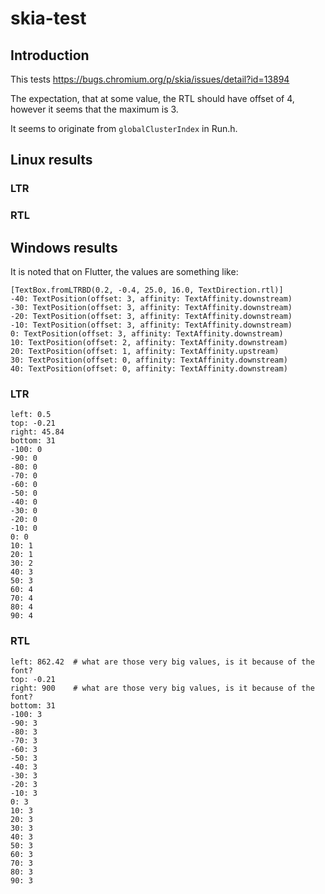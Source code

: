 # skia-test

## Introduction

This tests https://bugs.chromium.org/p/skia/issues/detail?id=13894

The expectation, that at some value, the RTL should have offset of 4, however it seems that the maximum is 3.

It seems to originate from `globalClusterIndex` in Run.h.

## Linux results

### LTR

### RTL


## Windows results

It is noted that on Flutter, the values are something like:

```
[TextBox.fromLTRBD(0.2, -0.4, 25.0, 16.0, TextDirection.rtl)]
-40: TextPosition(offset: 3, affinity: TextAffinity.downstream)
-30: TextPosition(offset: 3, affinity: TextAffinity.downstream)
-20: TextPosition(offset: 3, affinity: TextAffinity.downstream)
-10: TextPosition(offset: 3, affinity: TextAffinity.downstream)
0: TextPosition(offset: 3, affinity: TextAffinity.downstream)
10: TextPosition(offset: 2, affinity: TextAffinity.downstream)
20: TextPosition(offset: 1, affinity: TextAffinity.upstream)
30: TextPosition(offset: 0, affinity: TextAffinity.downstream)
40: TextPosition(offset: 0, affinity: TextAffinity.downstream)
```

### LTR
```
left: 0.5
top: -0.21
right: 45.84
bottom: 31
-100: 0
-90: 0
-80: 0
-70: 0
-60: 0
-50: 0
-40: 0
-30: 0
-20: 0
-10: 0
0: 0
10: 1
20: 1
30: 2
40: 3
50: 3
60: 4
70: 4
80: 4
90: 4
```
### RTL

```
left: 862.42  # what are those very big values, is it because of the font?
top: -0.21
right: 900    # what are those very big values, is it because of the font?
bottom: 31
-100: 3
-90: 3
-80: 3
-70: 3
-60: 3
-50: 3
-40: 3
-30: 3
-20: 3
-10: 3
0: 3
10: 3
20: 3
30: 3
40: 3
50: 3
60: 3
70: 3
80: 3
90: 3
```
